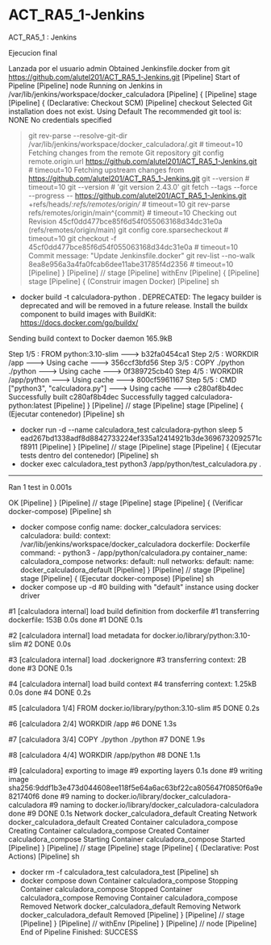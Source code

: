 # ACT_RA5_1-Jenkins
ACT_RA5_1 : Jenkins








Ejecucion final 

Lanzada por el usuario admin
Obtained Jenkinsfile.docker from git https://github.com/alutel201/ACT_RA5_1-Jenkins.git
[Pipeline] Start of Pipeline
[Pipeline] node
Running on Jenkins  in /var/lib/jenkins/workspace/docker_calculadora
[Pipeline] {
[Pipeline] stage
[Pipeline] { (Declarative: Checkout SCM)
[Pipeline] checkout
Selected Git installation does not exist. Using Default
The recommended git tool is: NONE
No credentials specified
 > git rev-parse --resolve-git-dir /var/lib/jenkins/workspace/docker_calculadora/.git # timeout=10
Fetching changes from the remote Git repository
 > git config remote.origin.url https://github.com/alutel201/ACT_RA5_1-Jenkins.git # timeout=10
Fetching upstream changes from https://github.com/alutel201/ACT_RA5_1-Jenkins.git
 > git --version # timeout=10
 > git --version # 'git version 2.43.0'
 > git fetch --tags --force --progress -- https://github.com/alutel201/ACT_RA5_1-Jenkins.git +refs/heads/*:refs/remotes/origin/* # timeout=10
 > git rev-parse refs/remotes/origin/main^{commit} # timeout=10
Checking out Revision 45cf0dd477bce85f6d54f055063168d34dc31e0a (refs/remotes/origin/main)
 > git config core.sparsecheckout # timeout=10
 > git checkout -f 45cf0dd477bce85f6d54f055063168d34dc31e0a # timeout=10
Commit message: "Update Jenkinsfile.docker"
 > git rev-list --no-walk 8ea8e956a3a4fa0fcab6dee11abe31785f4d2356 # timeout=10
[Pipeline] }
[Pipeline] // stage
[Pipeline] withEnv
[Pipeline] {
[Pipeline] stage
[Pipeline] { (Construir imagen Docker)
[Pipeline] sh
+ docker build -t calculadora-python .
DEPRECATED: The legacy builder is deprecated and will be removed in a future release.
            Install the buildx component to build images with BuildKit:
            https://docs.docker.com/go/buildx/

Sending build context to Docker daemon  165.9kB

Step 1/5 : FROM python:3.10-slim
 ---> b32fa0454ca1
Step 2/5 : WORKDIR /app
 ---> Using cache
 ---> 356ccf3bfd56
Step 3/5 : COPY ./python ./python
 ---> Using cache
 ---> 0f389725cb40
Step 4/5 : WORKDIR /app/python
 ---> Using cache
 ---> 800cf5961167
Step 5/5 : CMD ["python3", "calculadora.py"]
 ---> Using cache
 ---> c280af8b4dec
Successfully built c280af8b4dec
Successfully tagged calculadora-python:latest
[Pipeline] }
[Pipeline] // stage
[Pipeline] stage
[Pipeline] { (Ejecutar contenedor)
[Pipeline] sh
+ docker run -d --name calculadora_test calculadora-python sleep 5
ead267bd1338adf8d8842733224ef335a12414921b3de3696732092571cf8911
[Pipeline] }
[Pipeline] // stage
[Pipeline] stage
[Pipeline] { (Ejecutar tests dentro del contenedor)
[Pipeline] sh
+ docker exec calculadora_test python3 /app/python/test_calculadora.py
.
----------------------------------------------------------------------
Ran 1 test in 0.001s

OK
[Pipeline] }
[Pipeline] // stage
[Pipeline] stage
[Pipeline] { (Verificar docker-compose)
[Pipeline] sh
+ docker compose config
name: docker_calculadora
services:
  calculadora:
    build:
      context: /var/lib/jenkins/workspace/docker_calculadora
      dockerfile: Dockerfile
    command:
      - python3
      - /app/python/calculadora.py
    container_name: calculadora_compose
    networks:
      default: null
networks:
  default:
    name: docker_calculadora_default
[Pipeline] }
[Pipeline] // stage
[Pipeline] stage
[Pipeline] { (Ejecutar docker-compose)
[Pipeline] sh
+ docker compose up -d
#0 building with "default" instance using docker driver

#1 [calculadora internal] load build definition from dockerfile
#1 transferring dockerfile: 153B 0.0s done
#1 DONE 0.1s

#2 [calculadora internal] load metadata for docker.io/library/python:3.10-slim
#2 DONE 0.0s

#3 [calculadora internal] load .dockerignore
#3 transferring context: 2B done
#3 DONE 0.1s

#4 [calculadora internal] load build context
#4 transferring context: 1.25kB 0.0s done
#4 DONE 0.2s

#5 [calculadora 1/4] FROM docker.io/library/python:3.10-slim
#5 DONE 0.2s

#6 [calculadora 2/4] WORKDIR /app
#6 DONE 1.3s

#7 [calculadora 3/4] COPY ./python ./python
#7 DONE 1.9s

#8 [calculadora 4/4] WORKDIR /app/python
#8 DONE 1.1s

#9 [calculadora] exporting to image
#9 exporting layers 0.1s done
#9 writing image sha256:9ddf1b3e473d044608ee118f5e64a6ac63bf22ca805647f0850f6a9e821740f6 done
#9 naming to docker.io/library/docker_calculadora-calculadora
#9 naming to docker.io/library/docker_calculadora-calculadora done
#9 DONE 0.1s
 Network docker_calculadora_default  Creating
 Network docker_calculadora_default  Created
 Container calculadora_compose  Creating
 Container calculadora_compose  Created
 Container calculadora_compose  Starting
 Container calculadora_compose  Started
[Pipeline] }
[Pipeline] // stage
[Pipeline] stage
[Pipeline] { (Declarative: Post Actions)
[Pipeline] sh
+ docker rm -f calculadora_test
calculadora_test
[Pipeline] sh
+ docker compose down
 Container calculadora_compose  Stopping
 Container calculadora_compose  Stopped
 Container calculadora_compose  Removing
 Container calculadora_compose  Removed
 Network docker_calculadora_default  Removing
 Network docker_calculadora_default  Removed
[Pipeline] }
[Pipeline] // stage
[Pipeline] }
[Pipeline] // withEnv
[Pipeline] }
[Pipeline] // node
[Pipeline] End of Pipeline
Finished: SUCCESS
